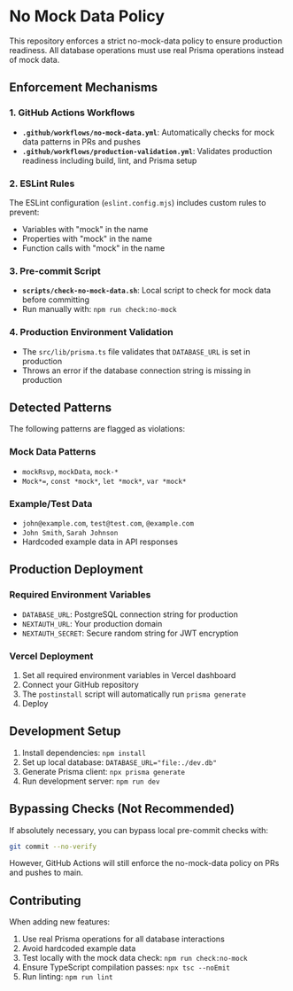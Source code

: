 # No Mock Data Policy

This repository enforces a strict no-mock-data policy to ensure production readiness. All database operations must use real Prisma operations instead of mock data.

## Enforcement Mechanisms

### 1. GitHub Actions Workflows

- **`.github/workflows/no-mock-data.yml`**: Automatically checks for mock data patterns in PRs and pushes
- **`.github/workflows/production-validation.yml`**: Validates production readiness including build, lint, and Prisma setup

### 2. ESLint Rules

The ESLint configuration (`eslint.config.mjs`) includes custom rules to prevent:
- Variables with "mock" in the name
- Properties with "mock" in the name  
- Function calls with "mock" in the name

### 3. Pre-commit Script

- **`scripts/check-no-mock-data.sh`**: Local script to check for mock data before committing
- Run manually with: `npm run check:no-mock`

### 4. Production Environment Validation

- The `src/lib/prisma.ts` file validates that `DATABASE_URL` is set in production
- Throws an error if the database connection string is missing in production

## Detected Patterns

The following patterns are flagged as violations:

### Mock Data Patterns
- `mockRsvp`, `mockData`, `mock-*`
- `Mock*=`, `const *mock*`, `let *mock*`, `var *mock*`

### Example/Test Data
- `john@example.com`, `test@test.com`, `@example.com`
- `John Smith`, `Sarah Johnson`
- Hardcoded example data in API responses

## Production Deployment

### Required Environment Variables
- `DATABASE_URL`: PostgreSQL connection string for production
- `NEXTAUTH_URL`: Your production domain
- `NEXTAUTH_SECRET`: Secure random string for JWT encryption

### Vercel Deployment
1. Set all required environment variables in Vercel dashboard
2. Connect your GitHub repository
3. The `postinstall` script will automatically run `prisma generate`
4. Deploy

## Development Setup

1. Install dependencies: `npm install`
2. Set up local database: `DATABASE_URL="file:./dev.db"`
3. Generate Prisma client: `npx prisma generate`
4. Run development server: `npm run dev`

## Bypassing Checks (Not Recommended)

If absolutely necessary, you can bypass local pre-commit checks with:
```bash
git commit --no-verify
```

However, GitHub Actions will still enforce the no-mock-data policy on PRs and pushes to main.

## Contributing

When adding new features:
1. Use real Prisma operations for all database interactions
2. Avoid hardcoded example data
3. Test locally with the mock data check: `npm run check:no-mock`
4. Ensure TypeScript compilation passes: `npx tsc --noEmit`
5. Run linting: `npm run lint`